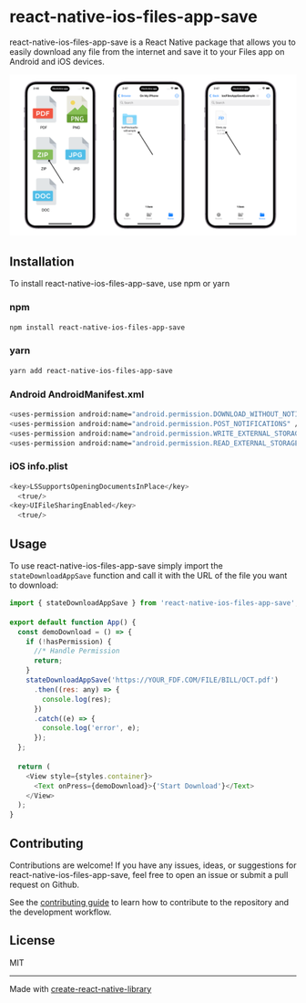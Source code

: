 # react-native-ios-files-app-save

react-native-ios-files-app-save is a React Native package that allows you to easily download any file from the internet and save it to your Files app on Android and iOS devices.

![App Screenshot](https://raw.githubusercontent.com/girish54321/DownloadApp/master/appimage.png)

## Installation

To install react-native-ios-files-app-save, use npm or yarn

### npm

```sh
npm install react-native-ios-files-app-save
```

### yarn

```sh
yarn add react-native-ios-files-app-save
```

### Android AndroidManifest.xml

```sh
<uses-permission android:name="android.permission.DOWNLOAD_WITHOUT_NOTIFICATION" />
<uses-permission android:name="android.permission.POST_NOTIFICATIONS" />
<uses-permission android:name="android.permission.WRITE_EXTERNAL_STORAGE" tools:ignore="ScopedStorage" />
<uses-permission android:name="android.permission.READ_EXTERNAL_STORAGE" />
```

### iOS info.plist

```sh
<key>LSSupportsOpeningDocumentsInPlace</key>
  <true/>
<key>UIFileSharingEnabled</key>
  <true/>
```

## Usage

To use react-native-ios-files-app-save simply import the `stateDownloadAppSave` function and call it with the URL of the file you want to download:

```js
import { stateDownloadAppSave } from 'react-native-ios-files-app-save';

export default function App() {
  const demoDownload = () => {
    if (!hasPermission) {
      //* Handle Permission
      return;
    }
    stateDownloadAppSave('https://YOUR_FDF.COM/FILE/BILL/OCT.pdf')
      .then((res: any) => {
        console.log(res);
      })
      .catch((e) => {
        console.log('error', e);
      });
  };

  return (
    <View style={styles.container}>
      <Text onPress={demoDownload}>{'Start Download'}</Text>
    </View>
  );
}
```

## Contributing

Contributions are welcome! If you have any issues, ideas, or suggestions for react-native-ios-files-app-save, feel free to open an issue or submit a pull request on Github.

See the [contributing guide](CONTRIBUTING.md) to learn how to contribute to the repository and the development workflow.

## License

MIT

---

Made with [create-react-native-library](https://github.com/callstack/react-native-builder-bob)
